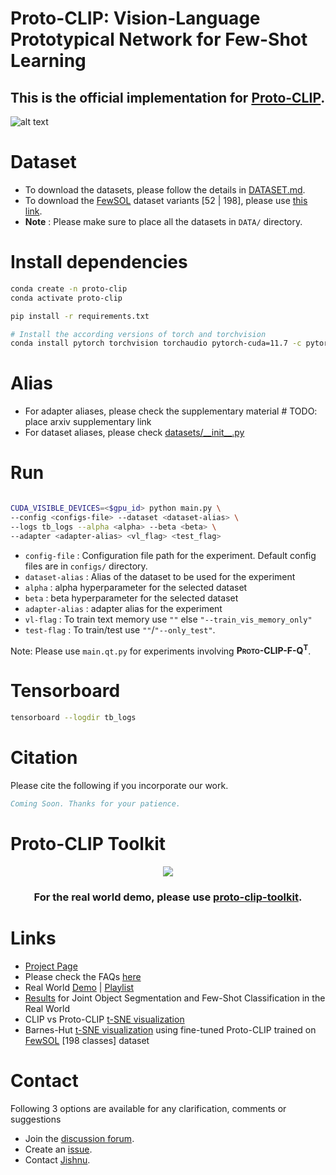 # Proto-CLIP: Vision-Language Prototypical Network for Few-Shot Learning

## This is the official implementation for [Proto-CLIP](https://irvlutd.github.io/Proto-CLIP).

![alt text](https://irvlutd.github.io/Proto-CLIP/assets/images/proto-clip/proto_clip.webp)


# Dataset
- To download the datasets, please follow the details in [DATASET.md](DATASET.md).
- To download the [FewSOL](https://irvlutd.github.io/FewSOL/) dataset variants [52 | 198], please use [this link](https://utdallas.box.com/v/proto-clip-fewsol-variants).
- **Note** : Please make sure to place all the datasets in `DATA/` directory.

# Install dependencies
```sh
conda create -n proto-clip
conda activate proto-clip

pip install -r requirements.txt

# Install the according versions of torch and torchvision
conda install pytorch torchvision torchaudio pytorch-cuda=11.7 -c pytorch -c nvidia
```

# Alias

 - For adapter aliases, please check the supplementary material # TODO: place arxiv supplementary link
 - For dataset aliases, please check [datasets/\_\_init\_\_.py](datasets/__init__.py)

# Run
```sh

CUDA_VISIBLE_DEVICES=<$gpu_id> python main.py \
--config <configs-file> --dataset <dataset-alias> \
--logs tb_logs --alpha <alpha> --beta <beta> \
--adapter <adapter-alias> <vl_flag> <test_flag>
```

- `config-file` : Configuration file path for the experiment. Default config files are in `configs/` directory.
- `dataset-alias` : Alias of the dataset to be used for the experiment
- `alpha` : alpha hyperparameter for the selected dataset
- `beta` : beta hyperparameter for the selected dataset
- `adapter-alias` : adapter alias for the experiment
- `vl-flag` : To train text memory use `""` else `"--train_vis_memory_only"`
- `test-flag` : To train/test use `""`/`"--only_test"`. 

Note: Please use `main.qt.py` for experiments involving <strong style="font-variant: small-caps">Proto-CLIP-F-Q<sup>T</sup></strong>.

# Tensorboard
```sh
tensorboard --logdir tb_logs
```

# Citation
Please cite the following if you incorporate our work.
```bibtex
Coming Soon. Thanks for your patience.
```

# Proto-CLIP Toolkit
<center>
    <img src="media/real-world.gif">
</center>
<h3 style="text-align: center;">For the real world demo, please use <a href="toolkit/"> proto-clip-toolkit</a>.</h3>

# Links
- [Project Page](https://irvlutd.github.io/Proto-CLIP)
- Please check the FAQs [here](#FAQs)
- Real World [Demo](https://irvlutd.github.io/Proto-CLIP#demo) | [Playlist](https://www.youtube.com/watch?v=CisrACRE7qE&list=PLgOC2wLNlACnuPrQV2Kxq2PtTAgUqdM-T)
- [Results](https://irvlutd.github.io/Proto-CLIP#jos-fsc) for Joint Object Segmentation and Few-Shot Classification in the Real World
- CLIP vs Proto-CLIP [t-SNE visualization](https://irvlutd.github.io/#clip-vs-proto-clip-t-sne)
- Barnes-Hut [t-SNE visualization](https://irvlutd.github.io/Proto-CLIP#t-sne) using fine-tuned Proto-CLIP trained on [FewSOL](https://irvlutd.github.io/FewSOL) [198 classes] dataset

# Contact
Following 3 options are available for any clarification, comments or suggestions
- Join the [discussion forum](https://github.com/IRVLUTD/Proto-CLIP/discussions).
- Create an [issue](https://github.com/IRVLUTD/Proto-CLIP/issues).
- Contact [Jishnu](https://jishnujayakumar.github.io/).